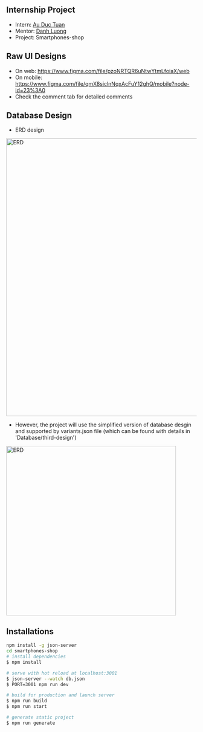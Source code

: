 ## Internship Project

- Intern: [Au Duc Tuan](https://github.com/ibenrique2510)
- Mentor: [Danh Luong](https://github.com/azltdanh)
- Project: Smartphones-shop

## Raw UI Designs

- On web: https://www.figma.com/file/pzoNRTQR6uNtwYtmLfoiaX/web
- On mobile: https://www.figma.com/file/qmX8siclnNqxAcFuY12ghQ/mobile?node-id=23%3A0
- Check the comment tab for detailed comments

## Database Design

- ERD design
 <img width="736" alt="ERD" src="https://user-images.githubusercontent.com/43056724/111940602-bf8f4d80-8b01-11eb-98dd-3a923911389d.png">

- However, the project will use the simplified version of database desgin and supported by variants.json file (which can be found with details in 'Database/third-design')
 <img width="449" alt="ERD" src="https://user-images.githubusercontent.com/43056724/111940637-d170f080-8b01-11eb-99be-84f49f1dbd29.png">

## Installations

```bash
npm install -g json-server
cd smartphones-shop
# install dependencies
$ npm install

# serve with hot reload at localhost:3001
$ json-server --watch db.json
$ PORT=3001 npm run dev

# build for production and launch server
$ npm run build
$ npm run start

# generate static project
$ npm run generate
```
